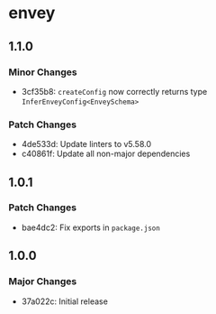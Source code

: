# envey

## 1.1.0

### Minor Changes

- 3cf35b8: `createConfig` now correctly returns type `InferEnveyConfig<EnveySchema>`

### Patch Changes

- 4de533d: Update linters to v5.58.0
- c40861f: Update all non-major dependencies

## 1.0.1

### Patch Changes

- bae4dc2: Fix exports in `package.json`

## 1.0.0

### Major Changes

- 37a022c: Initial release

